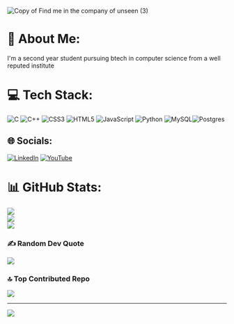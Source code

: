 ![Copy of Find me in the company of unseen  (3)](https://github.com/user-attachments/assets/60ed3189-78f2-4f15-93b9-7dac093f8b41)
# 💫 About Me:
I'm a second year student pursuing btech in computer science from a well reputed institute

# 💻 Tech Stack:
![C](https://img.shields.io/badge/c-%2300599C.svg?style=for-the-badge&logo=c&logoColor=white) ![C++](https://img.shields.io/badge/c++-%2300599C.svg?style=for-the-badge&logo=c%2B%2B&logoColor=white) ![CSS3](https://img.shields.io/badge/css3-%231572B6.svg?style=for-the-badge&logo=css3&logoColor=white) ![HTML5](https://img.shields.io/badge/html5-%23E34F26.svg?style=for-the-badge&logo=html5&logoColor=white) ![JavaScript](https://img.shields.io/badge/javascript-%23323330.svg?style=for-the-badge&logo=javascript&logoColor=%23F7DF1E) ![Python](https://img.shields.io/badge/python-3670A0?style=for-the-badge&logo=python&logoColor=ffdd54) ![MySQL](https://img.shields.io/badge/mysql-4479A1.svg?style=for-the-badge&logo=mysql&logoColor=white)![Postgres](https://img.shields.io/badge/postgres-%23316192.svg?style=for-the-badge&logo=postgresql&logoColor=white)

## 🌐 Socials:
[![LinkedIn](https://img.shields.io/badge/LinkedIn-%230077B5.svg?logo=linkedin&logoColor=white)](https://linkedin.com/in/https://www.linkedin.com/in/harshita-dubey-bb9168286/) [![YouTube](https://img.shields.io/badge/YouTube-%23FF0000.svg?logo=YouTube&logoColor=white)](https://youtube.com/@harshitanitsxr23?si=92v_ZcFUgrOmXhwq) 
# 📊 GitHub Stats:
![](https://github-readme-stats.vercel.app/api?username=Hash-D25&theme=dark&hide_border=false&include_all_commits=false&count_private=false)<br/>
![](https://github-readme-streak-stats.herokuapp.com/?user=Hash-D25&theme=dark&hide_border=false)<br/>
![](https://github-readme-stats.vercel.app/api/top-langs/?username=Hash-D25&theme=dark&hide_border=false&include_all_commits=false&count_private=false&layout=compact)

### ✍️ Random Dev Quote
![](https://quotes-github-readme.vercel.app/api?type=horizontal&theme=tokyonight)

### 🔝 Top Contributed Repo
![](https://github-contributor-stats.vercel.app/api?username=Hash-D25&limit=5&theme=tokyonight&combine_all_yearly_contributions=true)

---
[![](https://visitcount.itsvg.in/api?id=Hash-D25&icon=0&color=0)](https://visitcount.itsvg.in)

<!-- Proudly created with GPRM ( https://gprm.itsvg.in ) -->
